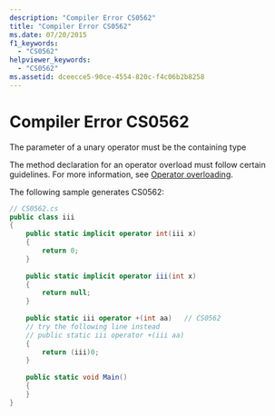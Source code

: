 ```yaml
---
description: "Compiler Error CS0562"
title: "Compiler Error CS0562"
ms.date: 07/20/2015
f1_keywords: 
  - "CS0562"
helpviewer_keywords: 
  - "CS0562"
ms.assetid: dceecce5-90ce-4554-820c-f4c06b2b8258
---
```

# Compiler Error CS0562

The parameter of a unary operator must be the containing type  
  
The method declaration for an operator overload must follow certain guidelines. For more information, see [Operator overloading](../language-reference/operators/operator-overloading.md).
  
The following sample generates CS0562:  
  
```csharp  
// CS0562.cs  
public class iii  
{  
    public static implicit operator int(iii x)  
    {  
        return 0;  
    }  
  
    public static implicit operator iii(int x)  
    {  
        return null;  
    }  
  
    public static iii operator +(int aa)   // CS0562  
    // try the following line instead  
    // public static iii operator +(iii aa)  
    {  
        return (iii)0;  
    }  
  
    public static void Main()  
    {  
    }  
}  
```
